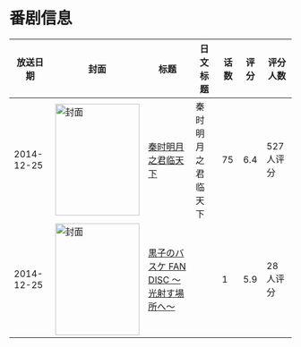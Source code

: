# 番剧信息

|放送日期|封面|标题|日文标题|话数|评分|评分人数|
|---|---|---|---|---|---|---|
|2014-12-25|<img src="//lain.bgm.tv/pic/cover/c/65/bf/86073_Dx788.jpg" alt="封面" style="width:150px;height:200px;object-fit:cover;">|[秦时明月之君临天下](https://bangumi.tv/subject/86073)|秦时明月之君临天下|75|6.4|527人评分|
|2014-12-25|<img src="//lain.bgm.tv/pic/cover/c/4e/19/208456_MT88s.jpg" alt="封面" style="width:150px;height:200px;object-fit:cover;">|[黒子のバスケ FAN DISC ～光射す場所へ～](https://bangumi.tv/subject/208456)||1|5.9|28人评分|
